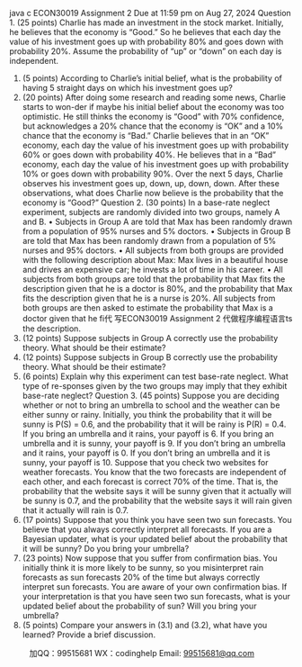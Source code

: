 java c
ECON30019 Assignment 2
Due at 11:59 pm on Aug 27, 2024
Question 1. (25 points)
Charlie has made an investment in the stock market. Initially, he believes that the economy is “Good.” So he believes that each day the value of his investment goes up with probability 80% and goes down with probability 20%. Assume the probability of “up” or “down” on each day is independent.
1. (5 points) According to Charlie’s initial belief, what is the probability of having 5 straight days on which his investment goes up?
2. (20 points) After doing some research and reading some news, Charlie starts to won-der if maybe his initial belief about the economy was too optimistic. He still thinks the economy is “Good” with 70% confidence, but acknowledges a 20% chance that the economy is “OK” and a 10% chance that the economy is “Bad.” Charlie believes that in an “OK” economy, each day the value of his investment goes up with probability 60% or goes down with probability 40%. He believes that in a “Bad” economy, each day the value of his investment goes up with probability 10% or goes down with probability 90%.
Over the next 5 days, Charlie observes his investment goes up, down, up, down, down. After these observations, what does Charlie now believe is the probability that the economy is “Good?”
Question 2. (30 points)
In a base-rate neglect experiment, subjects are randomly divided into two groups, namely A and B.
• Subjects in Group A are told that Max has been randomly drawn from a population of 95% nurses and 5% doctors.
• Subjects in Group B are told that Max has been randomly drawn from a population of 5% nurses and 95% doctors.
• All subjects from both groups are provided with the following description about Max: Max lives in a beautiful house and drives an expensive car; he invests a lot of time in his career.
• All subjects from both groups are told that the probability that Max fits the description given that he is a doctor is 80%, and the probability that Max fits the description given that he is a nurse is 20%.
All subjects from both groups are then asked to estimate the probability that Max is a doctor given that he fi代 写ECON30019 Assignment 2
代做程序编程语言ts the description.
1. (12 points) Suppose subjects in Group A correctly use the probability theory. What should be their estimate?
2. (12 points) Suppose subjects in Group B correctly use the probability theory. What should be their estimate?
3. (6 points) Explain why this experiment can test base-rate neglect. What type of re-sponses given by the two groups may imply that they exhibit base-rate neglect?
Question 3. (45 points)
Suppose you are deciding whether or not to bring an umbrella to school and the weather can be either sunny or rainy. Initially, you think the probability that it will be sunny is P(S) = 0.6, and the probability that it will be rainy is P(R) = 0.4. If you bring an umbrella and it rains, your payoff is 6. If you bring an umbrella and it is sunny, your payoff is 9. If you don’t bring an umbrella and it rains, your payoff is 0. If you don’t bring an umbrella and it is sunny, your payoff is 10. Suppose that you check two websites for weather forecasts. You know that the two forecasts are independent of each other, and each forecast is correct 70% of the time. That is, the probability that the website says it will be sunny given that it actually will be sunny is 0.7, and the probability that the website says it will rain given that it actually will rain is 0.7.
1. (17 points) Suppose that you think you have seen two sun forecasts. You believe that you always correctly interpret all forecasts. If you are a Bayesian updater, what is your updated belief about the probability that it will be sunny? Do you bring your umbrella?
2. (23 points) Now suppose that you suffer from confirmation bias. You initially think it is more likely to be sunny, so you misinterpret rain forecasts as sun forecasts 20% of the time but always correctly interpret sun forecasts. You are aware of your own confirmation bias. If your interpretation is that you have seen two sun forecasts, what is your updated belief about the probability of sun? Will you bring your umbrella?
3. (5 points) Compare your answers in (3.1) and (3.2), what have you learned? Provide a brief discussion.





         
加QQ：99515681  WX：codinghelp  Email: 99515681@qq.com
